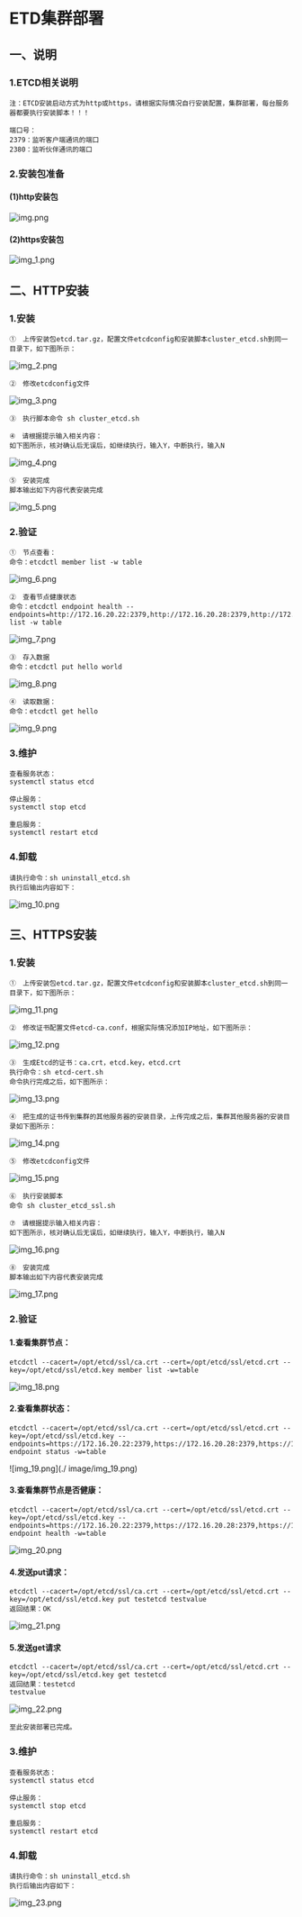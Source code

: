 # ETD集群部署

## 一、说明

### 1.ETCD相关说明

    注：ETCD安装启动方式为http或https，请根据实际情况自行安装配置，集群部署，每台服务器都要执行安装脚本！！！

    端口号：
    2379：监听客户端通讯的端口
    2380：监听伙伴通讯的端口

### 2.安装包准备

#### (1)http安装包

![img.png](./image/img.png)

#### (2)https安装包

![img_1.png](./image/img_1.png)

## 二、HTTP安装

### 1.安装

    ①　上传安装包etcd.tar.gz，配置文件etcdconfig和安装脚本cluster_etcd.sh到同一目录下，如下图所示：

![img_2.png](./image/img_2.png)

    ②　修改etcdconfig文件

![img_3.png](./image/img_3.png)

    ③　执行脚本命令 sh cluster_etcd.sh
    
    ④　请根据提示输入相关内容：
    如下图所示，核对确认后无误后，如继续执行，输入Y，中断执行，输入N

![img_4.png](./image/img_4.png)

    ⑤　安装完成
    脚本输出如下内容代表安装完成

![img_5.png](./image/img_5.png)

### 2.验证

    ①　节点查看：
    命令：etcdctl member list -w table

![img_6.png](./image/img_6.png)

    ②　查看节点健康状态
    命令：etcdctl endpoint health --endpoints=http://172.16.20.22:2379,http://172.16.20.28:2379,http://172.16.20.30:2379 list -w table

![img_7.png](./image/img_7.png)

    ③　存入数据
    命令：etcdctl put hello world

![img_8.png](./image/img_8.png)

    ④　读取数据：
    命令：etcdctl get hello

![img_9.png](./image/img_9.png)

### 3.维护

    查看服务状态：
    systemctl status etcd

    停止服务：
    systemctl stop etcd

    重启服务：
    systemctl restart etcd

### 4.卸载

    请执行命令：sh uninstall_etcd.sh
    执行后输出内容如下：

![img_10.png](./image/img_10.png)

## 三、HTTPS安装

### 1.安装

    ①　上传安装包etcd.tar.gz，配置文件etcdconfig和安装脚本cluster_etcd.sh到同一目录下，如下图所示：

![img_11.png](./image/img_11.png)

    ②　修改证书配置文件etcd-ca.conf，根据实际情况添加IP地址，如下图所示：

![img_12.png](./image/img_12.png)

    ③　生成Etcd的证书：ca.crt，etcd.key，etcd.crt
    执行命令：sh etcd-cert.sh
    命令执行完成之后，如下图所示：

![img_13.png](./image/img_13.png)

    ④　把生成的证书传到集群的其他服务器的安装目录，上传完成之后，集群其他服务器的安装目录如下图所示：

![img_14.png](./image/img_14.png)

    ⑤　修改etcdconfig文件

![img_15.png](./image/img_15.png)

    ⑥　执行安装脚本
    命令 sh cluster_etcd_ssl.sh

    ⑦　请根据提示输入相关内容：
    如下图所示，核对确认后无误后，如继续执行，输入Y，中断执行，输入N

![img_16.png](./image/img_16.png)

    ⑧　安装完成
    脚本输出如下内容代表安装完成

![img_17.png](./image/img_17.png)

### 2.验证

#### 1.查看集群节点：

    etcdctl --cacert=/opt/etcd/ssl/ca.crt --cert=/opt/etcd/ssl/etcd.crt --key=/opt/etcd/ssl/etcd.key member list -w=table

![img_18.png](./image/img_18.png)

#### 2.查看集群状态：

    etcdctl --cacert=/opt/etcd/ssl/ca.crt --cert=/opt/etcd/ssl/etcd.crt --key=/opt/etcd/ssl/etcd.key --endpoints=https://172.16.20.22:2379,https://172.16.20.28:2379,https://172.16.20.30:2379 endpoint status -w=table

![img_19.png](./ image/img_19.png)

#### 3.查看集群节点是否健康：

    etcdctl --cacert=/opt/etcd/ssl/ca.crt --cert=/opt/etcd/ssl/etcd.crt --key=/opt/etcd/ssl/etcd.key --endpoints=https://172.16.20.22:2379,https://172.16.20.28:2379,https://172.16.20.30:2379 endpoint health -w=table

![img_20.png](./image/img_20.png)

#### 4.发送put请求：

    etcdctl --cacert=/opt/etcd/ssl/ca.crt --cert=/opt/etcd/ssl/etcd.crt --key=/opt/etcd/ssl/etcd.key put testetcd testvalue
    返回结果：OK

![img_21.png](./image/img_21.png)

#### 5.发送get请求

    etcdctl --cacert=/opt/etcd/ssl/ca.crt --cert=/opt/etcd/ssl/etcd.crt --key=/opt/etcd/ssl/etcd.key get testetcd
    返回结果：testetcd
    testvalue

![img_22.png](./image/img_22.png)

    至此安装部署已完成。

### 3.维护

    查看服务状态：
    systemctl status etcd

    停止服务：
    systemctl stop etcd

    重启服务：
    systemctl restart etcd

### 4.卸载

    请执行命令：sh uninstall_etcd.sh
    执行后输出内容如下：

![img_23.png](./image/img_23.png)
 